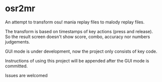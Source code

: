 # osr2mr
An attempt to transform osu! mania replay files to malody replay files.

The transform is based on timestamps of key actions (press and release).
So the result screen doesn't show score, combo, accuracy nor numbers judgements.

GUI mode is under development, now the project only consists of key code.

Instructions of using this project will be appended after the GUI mode is committed.

Issues are welcomed
